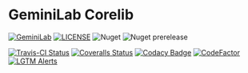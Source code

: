 # GeminiLab Corelib
[![GeminiLab](https://img.shields.io/badge/Gemini-Lab-orange)](https://github.com/GeminiLab)
[![LICENSE](https://img.shields.io/github/license/GeminiLab/GeminiLab.Core2)](https://github.com/GeminiLab/GeminiLab.Core2/blob/master/LICENSE)
![Nuget](https://img.shields.io/nuget/v/GeminiLab.Core2)
![Nuget prerelease](https://img.shields.io/nuget/vpre/GeminiLab.Core2)

[![Travis-CI Status](https://img.shields.io/travis/GeminiLab/GeminiLab.Core2)](https://travis-ci.org/GeminiLab/GeminiLab.Core2)
[![Coveralls Status](https://img.shields.io/coveralls/github/GeminiLab/GeminiLab.Core2)](https://coveralls.io/github/GeminiLab/GeminiLab.Core2?branch=master)
[![Codacy Badge](https://img.shields.io/codacy/grade/40859aaa1dd6477d87caca0e0cfaf6aa?logo=codacy)](https://www.codacy.com/manual/BenjaminPMLovegood/GeminiLab.Core2?utm_source=github.com&amp;utm_medium=referral&amp;utm_content=GeminiLab/GeminiLab.Core2&amp;utm_campaign=Badge_Grade)
[![CodeFactor](https://img.shields.io/codefactor/grade/github/GeminiLab/GeminiLab.Core2?logo=codefactor)](https://www.codefactor.io/repository/github/geminilab/geminilab.core2)
[![LGTM Alerts](https://img.shields.io/lgtm/alerts/github/GeminiLab/GeminiLab.Core2?logo=lgtm)](https://lgtm.com/projects/g/GeminiLab/GeminiLab.Core2/alerts/)
